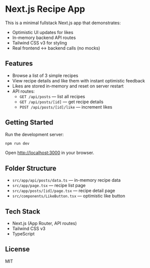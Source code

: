 # Next.js Recipe App

This is a minimal fullstack Next.js app that demonstrates:
- Optimistic UI updates for likes
- In-memory backend API routes
- Tailwind CSS v3 for styling
- Real frontend ↔ backend calls (no mocks)

## Features

- Browse a list of 3 simple recipes
- View recipe details and like them with instant optimistic feedback
- Likes are stored in-memory and reset on server restart
- API routes:
	- `GET /api/posts` — list all recipes
	- `GET /api/posts/[id]` — get recipe details
	- `POST /api/posts/[id]/like` — increment likes

## Getting Started

Run the development server:

```bash
npm run dev
```

Open <http://localhost:3000> in your browser.

## Folder Structure

- `src/app/api/posts/data.ts` — in-memory recipe data
- `src/app/page.tsx` — recipe list page
- `src/app/posts/[id]/page.tsx` — recipe detail page
- `src/components/LikeButton.tsx` — optimistic like button

## Tech Stack

- Next.js (App Router, API routes)
- Tailwind CSS v3
- TypeScript

## License

MIT
